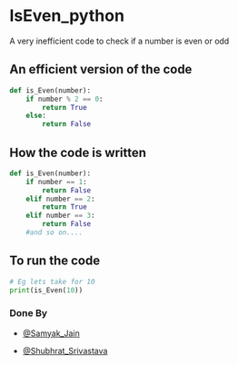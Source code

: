 # IsEven_python
A very inefficient code to check if a number is even or odd

## An efficient version of the code

```python
def is_Even(number):
    if number % 2 == 0:
        return True
    else:
        return False
```

## How the code is written

```python
def is_Even(number):
    if number == 1:
        return False
    elif number == 2:
        return True
    elif number == 3:
        return False
    #and so on....
```
## To run the code

```python
# Eg lets take for 10
print(is_Even(10))
```

### Done By

- [@Samyak_Jain](https://github.com/aHumanBeing036)

- [@Shubhrat_Srivastava](https://github.com/JODDeDiSync)

